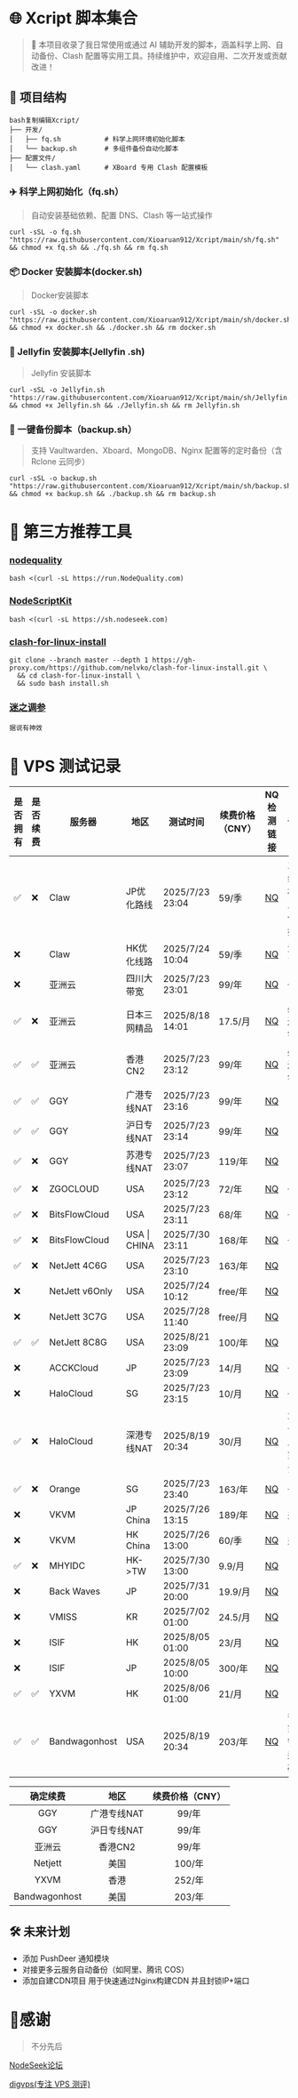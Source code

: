 # 🌐 Xcript 脚本集合

> 🚀 本项目收录了我日常使用或通过 AI 辅助开发的脚本，涵盖科学上网、自动备份、Clash 配置等实用工具。持续维护中，欢迎自用、二次开发或贡献改进！

## 📁 项目结构

```
bash复制编辑Xcript/
├── 开发/
│   ├── fq.sh           # 科学上网环境初始化脚本
│   └── backup.sh       # 多组件备份自动化脚本
├── 配置文件/
│   └── clash.yaml      # XBoard 专用 Clash 配置模板
```

### ✈️ 科学上网初始化（fq.sh）

> 自动安装基础依赖、配置 DNS、Clash 等一站式操作

```
curl -sSL -o fq.sh "https://raw.githubusercontent.com/Xioaruan912/Xcript/main/sh/fq.sh" && chmod +x fq.sh && ./fq.sh && rm fq.sh
```

### 📦 Docker 安装脚本(docker.sh)

> Docker安装脚本

```
curl -sSL -o docker.sh "https://raw.githubusercontent.com/Xioaruan912/Xcript/main/sh/docker.sh" && chmod +x docker.sh && ./docker.sh && rm docker.sh
```

### 📀 Jellyfin 安装脚本(Jellyfin .sh)

> Jellyfin 安装脚本

```
curl -sSL -o Jellyfin.sh "https://raw.githubusercontent.com/Xioaruan912/Xcript/main/sh/Jellyfin.sh" && chmod +x Jellyfin.sh && ./Jellyfin.sh && rm Jellyfin.sh
```

### 💾 一键备份脚本（backup.sh）

> 支持 Vaultwarden、Xboard、MongoDB、Nginx 配置等的定时备份（含 Rclone 云同步）

```
curl -sSL -o backup.sh "https://raw.githubusercontent.com/Xioaruan912/Xcript/main/sh/backup.sh" && chmod +x backup.sh && ./backup.sh && rm backup.sh
```

# 🔧 第三方推荐工具

### [nodequality](https://nodequality.com/)

```
bash <(curl -sL https://run.NodeQuality.com)
```

### [NodeScriptKit](https://github.com/NodeSeekDev/NodeScriptKit)

```
bash <(curl -sL https://sh.nodeseek.com)
```

### [clash-for-linux-install](https://github.com/nelvko/clash-for-linux-install)

```
git clone --branch master --depth 1 https://gh-proxy.com/https://github.com/nelvko/clash-for-linux-install.git \
  && cd clash-for-linux-install \
  && sudo bash install.sh
```

### [迷之调参](https://omnitt.com/)

```
据说有神效
```



# 🧪 VPS 测试记录

| 是否拥有 | 是否续费 | 服务器         | 地区         | 测试时间        | 续费价格（CNY） | NQ检测链接                                                   | 评价                    |
| -------- | -------- | -------------- | ------------ | --------------- | --------------- | ------------------------------------------------------------ | ----------------------- |
| ✅        | ❌        | Claw           | JP优化路线   | 2025/7/23 23:04 | 59/季           | [NQ](https://nodequality.com/r/pVhuqeZBn5qoBRAC8qZDPvIblXXoR1Yg) | 主用线路机 三网优化好用 |
| ❌        |          | Claw           | HK优化线路   | 2025/7/24 10:04 | 59/季           | [NQ]( https://nodequality.com/r/tXw4EQ9uvZv4SAPRpXjAoPhetOJgn51c) | 清退了                  |
| ❌        |          | 亚洲云         | 四川大带宽   | 2025/7/23 23:01 | 99/年           | [NQ](https://nodequality.com/r/YpOzhrkGYfLtjAUqApiABwkJfVgNlA75) | 一般                    |
| ✅        | ❌        | 亚洲云         | 日本三网精品 | 2025/8/18 14:01 | 17.5/月         | [NQ]( https://nodequality.com/r/5ABzV20fZTB0AtJTsfUmIhT2zcBruAkp) | 感觉还不错？            |
| ✅        | ✅        | 亚洲云         | 香港CN2      | 2025/7/23 23:12 | 99/年           | [NQ](https://nodequality.com/r/MR1siE0AhfXmBWyuAQDJtKTfWfeJv0A9) | 感觉还不错？            |
| ✅        | ✅        | GGY            | 广港专线NAT  | 2025/7/23 23:16 | 99/年           | [NQ](https://nodequality.com/r/dNBQzGExdryVuxbt0ETfCHYk5EFJaOF3) |                         |
| ✅        | ✅        | GGY            | 沪日专线NAT  | 2025/7/23 23:14 | 99/年           | [NQ](https://nodequality.com/r/4k5FbPAJMDMDAKeao794wUP5JJ6LnwTa) |                         |
| ✅        | ❌        | GGY            | 苏港专线NAT  | 2025/7/23 23:07 | 119/年          | [NQ](https://nodequality.com/r/13WGZ2D5WTA1aFKHg7qlRoJCf7Wikkh7) |                         |
| ✅        | ❌        | ZGOCLOUD       | USA          | 2025/7/23 23:12 | 72/年           | [NQ](https://nodequality.com/r/0ZxJh84cZe2nIcRfnPVkZ8zzei4EDeAW) | 一般                    |
| ✅        | ❌        | BitsFlowCloud  | USA          | 2025/7/23 23:11 | 68/年           | [NQ](https://nodequality.com/r/bAVKQbkpv5gv3ZArR0Xs14Asme7d0usE) | 一般                    |
| ✅        | ❌        | BitsFlowCloud  | USA \| CHINA | 2025/7/30 23:11 | 168/年          | [NQ](https://nodequality.com/r/UC39b2fKAndPcezxhz0xVrDyZYl1AvT9) | 一般                    |
| ✅        | ❌        | NetJett 4C6G   | USA          | 2025/7/23 23:10 | 163/年          | [NQ](https://nodequality.com/r/qcdoK83MsRddvlA72UvDB0sOAUN4TsFD) |                         |
| ❌        |          | NetJett v6Only | USA          | 2025/7/24 10:12 | free/年         | [NQ](https://nodequality.com/r/Akdhw4AypALC5nBIlclXqhbNiyQBcjvm) |                         |
| ❌        |          | NetJett  3C7G  | USA          | 2025/7/28 11:40 | free/月         | [NQ](https://nodequality.com/r/xBjCBVwt8eM0bzn3ywkdKIolmOOYIys3) |                         |
| ✅        | ✅        | NetJett 8C8G   | USA          | 2025/8/21 23:09 | 100/年          | [NQ](https://nodequality.com/r/lurAsz7271iEsVU0vsAl13cQ1zpra71w) |                         |
| ❌        |          | ACCKCloud      | JP           | 2025/7/23 23:09 | 14/月           | [NQ](https://nodequality.com/r/6XmYLBLCbh3egjGeyLDUHuhs0plntAWP) | 一般                    |
| ❌        |          | HaloCloud      | SG           | 2025/7/23 23:15 | 10/月           | [NQ](https://nodequality.com/r/GuMOKW4gbIXbtC0xbuHMWMEzfMzGztBV) | 一般                    |
| ✅        | ❌        | HaloCloud      | 深港专线NAT  | 2025/8/19 20:34 | 30/月           | [NQ](https://nodequality.com/r/ZBbw0d1bDyE6JfKvw7r3co3WLqtRWAOL) | 大口子并且商家负责任    |
| ✅        | ❌        | Orange         | SG           | 2025/7/23 23:40 | 163/年          | [NQ](https://nodequality.com/r/NKYsApk9ckug5lrfbs68kgLpdqLZgOFM) | 一般                    |
| ❌        |          | VKVM           | JP China     | 2025/7/26 13:15 | 189/年          | [NQ](https://nodequality.com/r/o2nkAR2pAMjgRb99ok3VKxaoYmdJ4q5S) | 差劲                    |
| ❌        |          | VKVM           | HK China     | 2025/7/26 13:00 | 60/季           | [NQ](https://nodequality.com/r/CsdkNltlUALPGkkuJ18AXkcBtSYB5SZE) | 差劲                    |
| ✅        | ❌        | MHYIDC         | HK->TW       | 2025/7/30 13:00 | 9.9/月          | [NQ](https://nodequality.com/r/N6KhB6h40hpbI8ncT4TWQbcDA2UOBozt) |                         |
| ❌        |          | Back Waves     | JP           | 2025/7/31 20:00 | 19.9/月         | [NQ](https://nodequality.com/r/H2Mrojj3ZennAXeG8ALTeBKzDCRvRx83) |                         |
| ❌        |          | VMISS          | KR           | 2025/7/02 01:00 | 24.5/月         | [NQ](https://nodequality.com/r/1BYxQjc5qEB7oEA8ThElPv7wMRp5RurQ) |                         |
| ❌        |          | ISIF           | HK           | 2025/8/05 01:00 | 23/月           | [NQ](https://nodequality.com/r/XKxFYBq7fFEpY12KxYB5hiSDy8ZW1znP) |                         |
| ❌        |          | ISIF           | JP           | 2025/8/05 10:00 | 300/年          | [NQ]( https://nodequality.com/r/8jyl6t0qwRzOBNDKDo1BiBE6aopta34f) |                         |
| ✅        | ✅        | YXVM           | HK           | 2025/8/06 01:00 | 21/月           | [NQ](https://nodequality.com/r/XJTLmmk3JrwgYvU8VNE7CAxIKGhYQj1Q) |                         |
| ✅        | ✅        | Bandwagonhost  | USA          | 2025/8/19 20:34 | 203/年          | [NQ]( https://nodequality.com/r/mhyZMAe6FudUH792IjkE04GT8ERXYTeP) | 老商家 需要邀请码       |

|   确定续费    |    地区     | 续费价格（CNY） |
| :-----------: | :---------: | :-------------: |
|      GGY      | 广港专线NAT |      99/年      |
|      GGY      | 沪日专线NAT |      99/年      |
|    亚洲云     |   香港CN2   |      99/年      |
|    Netjett    |    美国     |     100/年      |
|     YXVM      |    香港     |     252/年      |
| Bandwagonhost |    美国     |     203/年      |



## 🛠 未来计划

-  添加 PushDeer 通知模块
-  对接更多云服务自动备份（如阿里、腾讯 COS）
-  添加自建CDN项目 用于快速通过Nginx构建CDN 并且封锁IP+端口

# 🙇感谢

>不分先后

[NodeSeek论坛](https://www.nodeseek.com/)

[digvps(专注 VPS 测评)](https://digvps.com/)

